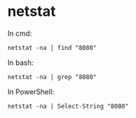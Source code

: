# netstat

In cmd:
```
netstat -na | find "8080"
```

In bash:
```
netstat -na | grep "8080"
```

In PowerShell:
```
netstat -na | Select-String "8080"
```